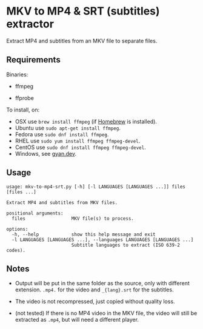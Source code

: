 # MKV to MP4 & SRT (subtitles) extractor

Extract MP4 and subtitles from an MKV file to separate files.


## Requirements

Binaries:

- ffmpeg

- ffprobe

To install, on:

- OSX use `brew install ffmpeg` (if [Homebrew](https://brew.sh/) is installed).
- Ubuntu use `sudo apt-get install ffmpeg`. 
- Fedora use `sudo dnf install ffmpeg`.
- RHEL use `sudo yum install ffmpeg ffmpeg-devel`.
- CentOS use `sudo dnf install ffmpeg ffmpeg-devel`.
- Windows, see [gyan.dev](https://www.gyan.dev/ffmpeg/builds/).

## Usage

    usage: mkv-to-mp4-srt.py [-h] [-l LANGUAGES [LANGUAGES ...]] files [files ...]

    Extract MP4 and subtitles from MKV files.

    positional arguments:
      files                 MKV file(s) to process.

    options:
      -h, --help            show this help message and exit
      -l LANGUAGES [LANGUAGES ...], --languages LANGUAGES [LANGUAGES ...]
                            Subtitle languages to extract (ISO 639-2 codes).


## Notes

- Output will be put in the same folder as the source, only with different extension. `.mp4.` for the video and `_{lang}.srt` for the subtitles.

- The video is not recompressed, just copied without quality loss.

- (not tested) If there is no MP4 video in the MKV file, the video will still be extracted as `.mp4`, but will need a different player.
